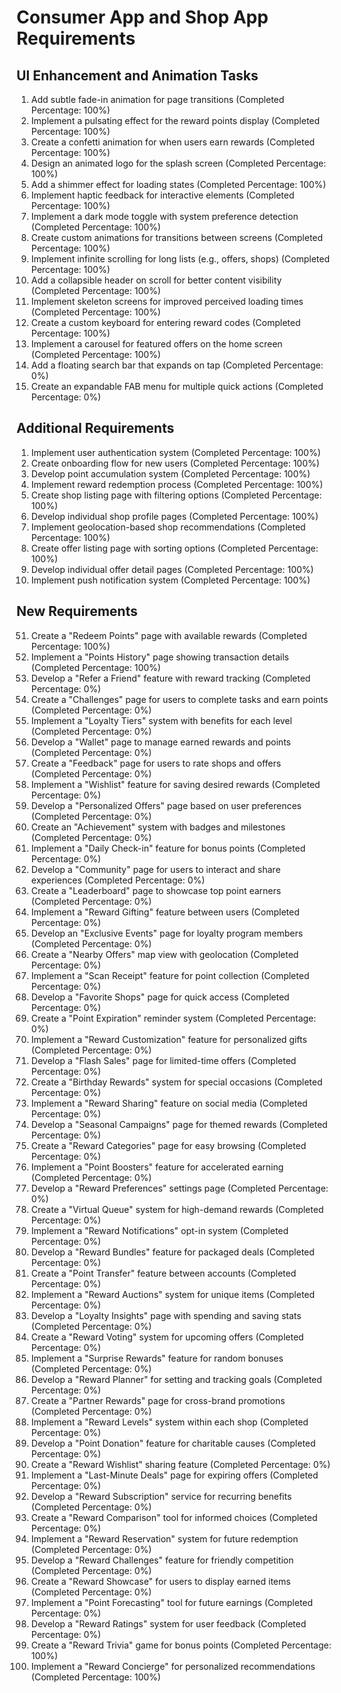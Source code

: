 # Consumer App and Shop App Requirements

## UI Enhancement and Animation Tasks

1. Add subtle fade-in animation for page transitions (Completed Percentage: 100%)
2. Implement a pulsating effect for the reward points display (Completed Percentage: 100%)
3. Create a confetti animation for when users earn rewards (Completed Percentage: 100%)
4. Design an animated logo for the splash screen (Completed Percentage: 100%)
5. Add a shimmer effect for loading states (Completed Percentage: 100%)
6. Implement haptic feedback for interactive elements (Completed Percentage: 100%)
7. Implement a dark mode toggle with system preference detection (Completed Percentage: 100%)
8. Create custom animations for transitions between screens (Completed Percentage: 100%)
9. Implement infinite scrolling for long lists (e.g., offers, shops) (Completed Percentage: 100%)
10. Add a collapsible header on scroll for better content visibility (Completed Percentage: 100%)
11. Implement skeleton screens for improved perceived loading times (Completed Percentage: 100%)
12. Create a custom keyboard for entering reward codes (Completed Percentage: 100%)
13. Implement a carousel for featured offers on the home screen (Completed Percentage: 100%)
14. Add a floating search bar that expands on tap (Completed Percentage: 0%)
15. Create an expandable FAB menu for multiple quick actions (Completed Percentage: 0%)

## Additional Requirements

1. Implement user authentication system (Completed Percentage: 100%)
2. Create onboarding flow for new users (Completed Percentage: 100%)
3. Develop point accumulation system (Completed Percentage: 100%)
4. Implement reward redemption process (Completed Percentage: 100%)
5. Create shop listing page with filtering options (Completed Percentage: 100%)
6. Develop individual shop profile pages (Completed Percentage: 100%)
7. Implement geolocation-based shop recommendations (Completed Percentage: 100%)
8. Create offer listing page with sorting options (Completed Percentage: 100%)
9. Develop individual offer detail pages (Completed Percentage: 100%)
10. Implement push notification system (Completed Percentage: 100%)

## New Requirements

51. Create a "Redeem Points" page with available rewards (Completed Percentage: 100%)
52. Implement a "Points History" page showing transaction details (Completed Percentage: 100%)
53. Develop a "Refer a Friend" feature with reward tracking (Completed Percentage: 0%)
54. Create a "Challenges" page for users to complete tasks and earn points (Completed Percentage: 0%)
55. Implement a "Loyalty Tiers" system with benefits for each level (Completed Percentage: 0%)
56. Develop a "Wallet" page to manage earned rewards and points (Completed Percentage: 0%)
57. Create a "Feedback" page for users to rate shops and offers (Completed Percentage: 0%)
58. Implement a "Wishlist" feature for saving desired rewards (Completed Percentage: 0%)
59. Develop a "Personalized Offers" page based on user preferences (Completed Percentage: 0%)
60. Create an "Achievement" system with badges and milestones (Completed Percentage: 0%)
61. Implement a "Daily Check-in" feature for bonus points (Completed Percentage: 0%)
62. Develop a "Community" page for users to interact and share experiences (Completed Percentage: 0%)
63. Create a "Leaderboard" page to showcase top point earners (Completed Percentage: 0%)
64. Implement a "Reward Gifting" feature between users (Completed Percentage: 0%)
65. Develop an "Exclusive Events" page for loyalty program members (Completed Percentage: 0%)
66. Create a "Nearby Offers" map view with geolocation (Completed Percentage: 0%)
67. Implement a "Scan Receipt" feature for point collection (Completed Percentage: 0%)
68. Develop a "Favorite Shops" page for quick access (Completed Percentage: 0%)
69. Create a "Point Expiration" reminder system (Completed Percentage: 0%)
70. Implement a "Reward Customization" feature for personalized gifts (Completed Percentage: 0%)
71. Develop a "Flash Sales" page for limited-time offers (Completed Percentage: 0%)
72. Create a "Birthday Rewards" system for special occasions (Completed Percentage: 0%)
73. Implement a "Reward Sharing" feature on social media (Completed Percentage: 0%)
74. Develop a "Seasonal Campaigns" page for themed rewards (Completed Percentage: 0%)
75. Create a "Reward Categories" page for easy browsing (Completed Percentage: 0%)
76. Implement a "Point Boosters" feature for accelerated earning (Completed Percentage: 0%)
77. Develop a "Reward Preferences" settings page (Completed Percentage: 0%)
78. Create a "Virtual Queue" system for high-demand rewards (Completed Percentage: 0%)
79. Implement a "Reward Notifications" opt-in system (Completed Percentage: 0%)
80. Develop a "Reward Bundles" feature for packaged deals (Completed Percentage: 0%)
81. Create a "Point Transfer" feature between accounts (Completed Percentage: 0%)
82. Implement a "Reward Auctions" system for unique items (Completed Percentage: 0%)
83. Develop a "Loyalty Insights" page with spending and saving stats (Completed Percentage: 0%)
84. Create a "Reward Voting" system for upcoming offers (Completed Percentage: 0%)
85. Implement a "Surprise Rewards" feature for random bonuses (Completed Percentage: 0%)
86. Develop a "Reward Planner" for setting and tracking goals (Completed Percentage: 0%)
87. Create a "Partner Rewards" page for cross-brand promotions (Completed Percentage: 0%)
88. Implement a "Reward Levels" system within each shop (Completed Percentage: 0%)
89. Develop a "Point Donation" feature for charitable causes (Completed Percentage: 0%)
90. Create a "Reward Wishlist" sharing feature (Completed Percentage: 0%)
91. Implement a "Last-Minute Deals" page for expiring offers (Completed Percentage: 0%)
92. Develop a "Reward Subscription" service for recurring benefits (Completed Percentage: 0%)
93. Create a "Reward Comparison" tool for informed choices (Completed Percentage: 0%)
94. Implement a "Reward Reservation" system for future redemption (Completed Percentage: 0%)
95. Develop a "Reward Challenges" feature for friendly competition (Completed Percentage: 0%)
96. Create a "Reward Showcase" for users to display earned items (Completed Percentage: 0%)
97. Implement a "Point Forecasting" tool for future earnings (Completed Percentage: 0%)
98. Develop a "Reward Ratings" system for user feedback (Completed Percentage: 0%)
99. Create a "Reward Trivia" game for bonus points (Completed Percentage: 100%)
100. Implement a "Reward Concierge" for personalized recommendations (Completed Percentage: 100%)
